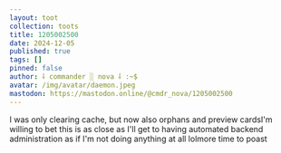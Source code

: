```yaml
---
layout: toot
collection: toots
title: 1205002500
date: 2024-12-05
published: true
tags: []
pinned: false
author: ⸸ commander ░ nova ⸸ :~$
avatar: /img/avatar/daemon.jpeg
mastodon: https://mastodon.online/@cmdr_nova/1205002500
---
```


I was only clearing cache, but now also orphans and preview cardsI'm willing to bet this is as close as I'll get to having automated backend administration as if I'm not doing anything at all lolmore time to poast

